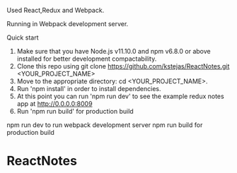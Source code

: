 Used React,Redux and Webpack.

Running in Webpack development server.

Quick start
1) Make sure that you have Node.js v11.10.0 and npm v6.8.0 or above installed for better development compactability.
2) Clone this repo using git clone https://github.com/kstejas/ReactNotes.git <YOUR_PROJECT_NAME>
3) Move to the appropriate directory: cd <YOUR_PROJECT_NAME>.
4) Run 'npm install' in order to install dependencies.
5) At this point you can run 'npm run dev' to see the example redux notes app at http://0.0.0.0:8009
6) Run 'npm run build' for production build

npm run dev to run webpack development server
npm run build for production build

# ReactNotes
